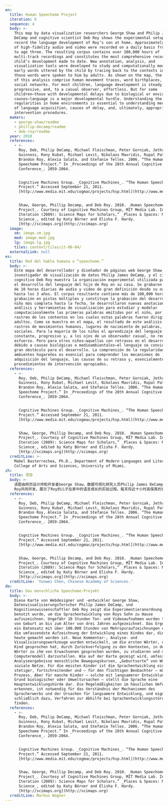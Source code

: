 ```yaml
---
en:
  title: Human Speechome Project
  iteration: 6
  sequence: 4
  body: >-
    This map by data visualization researchers George Shaw and Philip James
    DeCamp and cognitive scientist Deb Roy shows the experimental setup used to
    record the language development of Roy’s son at home. Approximately 10 hours
    of high-fidelity audio and video were recorded on a daily basis from birth
    to age three. The resulting corpus contains over 100,000 hours of
    multi-track recordings and constitutes the most comprehensive record of a
    child’s development made to date. New annotation, analysis, and
    visualization tools were developed to study and computationally model the
    early words uttered by the child by tracing back to the contexts in which
    those words were spoken to him by adults. As shown on the map, the results
    of this analysis comprise human movement traces, word birthplaces, and
    social networks. For most children, language development is steady,
    progressive, and, to a casual observer, effortless. But for some
    children—those with developmental delays due to biological or environmental
    causes—language is a major developmental hurdle. Understanding the
    regularities in home environments is essential to understanding mechanisms
    of language acquisition, causes of delay, and, ultimately, appropriate
    intervention procedures.
  makers:
    - george-shaw/readme
    - phillip-decamp/readme
    - deb-roy/readme
  year: 2010
  references:
    - >-
      Roy, Deb, Philip DeCamp, Michael Fleischman, Peter Gorniak, Jethran
      Guinness, Rony Kubat, Michael Levit, Nikolaos Mavridis, Rupal Patel,
      Brandon Roy, Alexia Salata, and Stefanie Tellex. 2006. “The Human
      Speechome Project.” In _Proceedings of the 28th Annual Cognitive Science
      Conference_. 2059-2064.


      Cognitive Machines Group. _Cognitive Machines_. “The Human Speechome
      Project.” Accessed September 21, 2011.
      [http://www.media.mit.edu/cogmac/projects/hsp.html](http://www.media.mit.edu/cogmac/projects/hsp.html).


      Shaw, George, Phillip Decamp, and Deb Roy. 2010. _Human Speechome
      Project_. Courtesy of Cognitive Machines Group, MIT Media Lab. In “6th
      Iteration (2009): Science Maps for Scholars,” _Places & Spaces: Mapping
      Science_, edited by Katy Börner and Elisha F. Hardy.
      [http://scimaps.org](http://scimaps.org)
  image:
    sm: image.sm.jpg
    med: image.med.jpg
    lg: image.lg.jpg
    tiles: content/tiles/it-06-04/
  externalLink: null
es:
  title: Red del habla humana o “speechome.”
  body: >-
    Este mapa del desarrollador y diseñador de páginas web George Shaw, el
    investigador de visualización de datos Philip James DeCamp, y el científico
    cognitivo Deb Roy muestra la organización experimental utilizada para grabar
    el desarrollo del lenguaje del hijo de Roy en su casa. Se grabaron alrededor
    de 10 horas diarias de audio y video de gran definición desde su nacimiento
    hasta los 3 años. El corpus resultante contiene más de 100,000 horas de
    grabación en pistas múltiples y constituye la grabación del desarrollo de un
    niño más completa hasta la fecha. Se desarrollaron nuevas anotaciones,
    análisis y herramientas de visualización para estudiar y modelar
    computacionalmente las primeras palabras emitidas por el niño, por medio del
    rastreo de los contextos en los cuales estas palabras fueron dirigidas a
    adultos. Como se muestra en el mapa, el resultado de este análisis comprende
    rastros de movimientos humanos, lugares de nacimiento de palabras, y redes
    sociales. Para la mayoría de los niños el aprendizaje del lenguaje es
    constante, progresivo y, a los ojos de un observador casual, no requiere
    esfuerzo. Pero para otros niños—aquellos con retrasos en el desarrollo
    debido a causas biológicas o medioambientales—el lenguaje se convierte en un
    gran obstáculo para el desarrollo. La comprensión de la regularidad en los
    ambientes hogareños es esencial para comprender los mecanismos de
    adquisición del lenguaje, las causas de su retraso y, esencialmente, los
    procedimientos de intervención apropiados.
  references:
    - >-
      Roy, Deb, Philip DeCamp, Michael Fleischman, Peter Gorniak, Jethran
      Guinness, Rony Kubat, Michael Levit, Nikolaos Mavridis, Rupal Patel,
      Brandon Roy, Alexia Salata, and Stefanie Tellex. 2006. “The Human
      Speechome Project.” In _Proceedings of the 28th Annual Cognitive Science
      Conference_. 2059-2064.


      Cognitive Machines Group. _Cognitive Machines_. “The Human Speechome
      Project.” Accessed September 21, 2011.
      [http://www.media.mit.edu/cogmac/projects/hsp.html](http://www.media.mit.edu/cogmac/projects/hsp.html).


      Shaw, George, Phillip Decamp, and Deb Roy. 2010. _Human Speechome
      Project_. Courtesy of Cognitive Machines Group, MIT Media Lab. In “6th
      Iteration (2009): Science Maps for Scholars,” _Places & Spaces: Mapping
      Science_, edited by Katy Börner and Elisha F. Hardy.
      [http://scimaps.org](http://scimaps.org)
  creditLine: >-
    Mabel Basterrechea, Ph.D., Department of Modern Languages and Literatures,
    College of Arts and Sciences, University of Miami.
zh:
  title: 项目
  body: >-
    该图由网页设计师和开发者George Shaw，数据可视化研究人员Philip James DeCamp，以及认知科学家Deb
    Roy共同开发，展示了Roy的儿子在家中的语言成长的实验过程。每天将近十小时高保真的音频和视频记录了小孩从出生到三岁的语言成长。最终包含了100,000个小时的多轨录音以及最全面的儿童成长记录。他们开发了新的标记、分析和可视化工具来研究儿童早期如何使用的语言文字，并构建计算模型，这主要是通过追溯成年人将这些语言文字说给他听时的背景环境。如地图所示，分析结果包括人类活动轨迹、文字的诞生和社会网络。对大多数儿童而言，语言成长是稳定的、进步的，且对一个旁观者来说，这是毫不费力的。但是对于某些儿童——那些因为生理和环境因素导致成长延后的儿童——语言是一个很大的成长障碍。在家庭环境中了解这些规律对于理解语言技能的获得、延后的原因以及最终的干预过程的机制是非常重要的。
  references:
    - >-
      Roy, Deb, Philip DeCamp, Michael Fleischman, Peter Gorniak, Jethran
      Guinness, Rony Kubat, Michael Levit, Nikolaos Mavridis, Rupal Patel,
      Brandon Roy, Alexia Salata, and Stefanie Tellex. 2006. “The Human
      Speechome Project.” In _Proceedings of the 28th Annual Cognitive Science
      Conference_. 2059-2064.


      Cognitive Machines Group. _Cognitive Machines_. “The Human Speechome
      Project.” Accessed September 21, 2011.
      [http://www.media.mit.edu/cogmac/projects/hsp.html](http://www.media.mit.edu/cogmac/projects/hsp.html).


      Shaw, George, Phillip Decamp, and Deb Roy. 2010. _Human Speechome
      Project_. Courtesy of Cognitive Machines Group, MIT Media Lab. In “6th
      Iteration (2009): Science Maps for Scholars,” _Places & Spaces: Mapping
      Science_, edited by Katy Börner and Elisha F. Hardy.
      [http://scimaps.org](http://scimaps.org)
  creditLine: 'Yunwei Chen, Chinese Academy of Sciences.'
de:
  title: Das menschliche Speechome-Projekt
  body: >-
    Diese Karte von Webdesigner und -entwickler George Shaw,
    Datenvisualisierungsforscher Philip James DeCamp, und
    Kognitionswissenschaftler Deb Roy zeigt die Experimentieranordnung, die
    benutzt wurde, um die Sprachentwicklung von Roys Sohn zu Hause
    aufzuzeichnen. Ungefähr 10 Stunden Ton- und Videoaufnahmen wurden täglich
    von Geburt an bis zum Alter von drei Jahren aufgezeichnet. Das Ergebnis ist
    ein Datensatz mit über 100.000 Stunden von Mehrspuraufzeichnungen und stellt
    die umfassendste Aufzeichnung der Entwicklung eines Kindes dar, die bis
    heute gemacht worden ist. Neue Kommentar-, Analyse- und
    Visualisierungswerkzeuge wurden entwickelt, um die ersten Wörter, die das
    Kind gesprochen hat, durch Zurückverfolgung zu den Kontexten, in denen die
    Wörter zu ihm von Erwachsenen gesprochen wurden, zu studieren und mit einem
    Computermodell darzustellen. Wie auf der Karte gezeigt wird, umfassen die
    Analyseergebnisse menschliche Bewegungskurven, „Geburtsorte“ von Wörtern und
    soziale Netze. Für die meisten Kinder ist die Sprachentwicklung ein
    stetiger, fortschreitender und – für den flüchtigen Beobachter – müheloser
    Prozess. Aber für manche Kinder — solche mit langsamerer Entwicklung auf
    Grund biologischer oder Umweltursachen — stellt die Sprache eine
    Hauptentwicklungshürde dar. Die Regelmäßigkeiten im häuslichen Umfeld zu
    erkennen, ist notwendig für das Verständnis der Mechanismen des
    Spracherwerbs und der Ursachen für langsamere Entwicklung, und eignet sich
    schließlich dazu, Verfahren zur Abhilfe bei Sprachentwicklungsstörungen zu
    finden.
  references:
    - >-
      Roy, Deb, Philip DeCamp, Michael Fleischman, Peter Gorniak, Jethran
      Guinness, Rony Kubat, Michael Levit, Nikolaos Mavridis, Rupal Patel,
      Brandon Roy, Alexia Salata, and Stefanie Tellex. 2006. “The Human
      Speechome Project.” In _Proceedings of the 28th Annual Cognitive Science
      Conference_. 2059-2064.


      Cognitive Machines Group. _Cognitive Machines_. “The Human Speechome
      Project.” Accessed September 21, 2011.
      [http://www.media.mit.edu/cogmac/projects/hsp.html](http://www.media.mit.edu/cogmac/projects/hsp.html).


      Shaw, George, Phillip Decamp, and Deb Roy. 2010. _Human Speechome
      Project_. Courtesy of Cognitive Machines Group, MIT Media Lab. In “6th
      Iteration (2009): Science Maps for Scholars,” _Places & Spaces: Mapping
      Science_, edited by Katy Börner and Elisha F. Hardy.
      [http://scimaps.org](http://scimaps.org)
  creditLine: Markus Wagner
---
```

